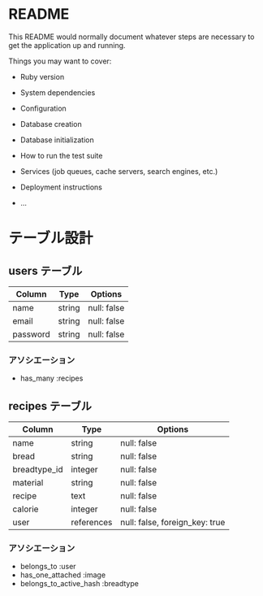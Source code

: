 # README

This README would normally document whatever steps are necessary to get the
application up and running.

Things you may want to cover:

* Ruby version

* System dependencies

* Configuration

* Database creation

* Database initialization

* How to run the test suite

* Services (job queues, cache servers, search engines, etc.)

* Deployment instructions

* ...


# テーブル設計

## users テーブル

| Column     | Type   | Options   |
|------------|--------|-----------|
|name        |string  |null: false|
|email       |string  |null: false|
|password    |string  |null: false|

### アソシエーション

- has_many :recipes

## recipes テーブル

| Column       | Type   | Options                        |
|--------------|--------|--------------------------------|
|name          |string  |null: false                     |
|bread         |string  |null: false                     |
|breadtype_id  |integer |null: false                     |
|material      |string  |null: false                     |
|recipe        |text    |null: false                     |
|calorie       |integer |null: false                     |
|user          |references|null: false, foreign_key: true|

### アソシエーション

- belongs_to :user
- has_one_attached :image
- belongs_to_active_hash :breadtype


